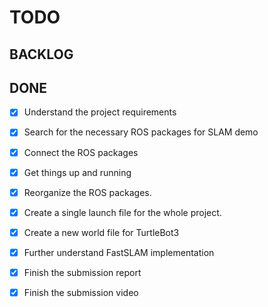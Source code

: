 # TODO

## BACKLOG

## DONE

- [x] Understand the project requirements

- [x] Search for the necessary ROS packages for SLAM demo

- [x] Connect the ROS packages

- [x] Get things up and running

- [x] Reorganize the ROS packages.

- [x] Create a single launch file for the whole project.

- [x] Create a new world file for TurtleBot3

- [x] Further understand FastSLAM implementation

- [x] Finish the submission report

- [x] Finish the submission video
